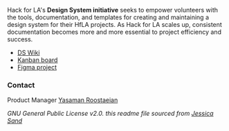 Hack for LA's **Design System initiative** seeks to empower volunteers with the tools, documentation, and templates for creating and maintaining a design system for their HfLA projects.  As Hack for LA scales up, consistent documentation becomes more and more essential to project efficiency and success. 

- [DS Wiki](https://github.com/hackforla/design-systems/wiki)
- [Kanban board](https://github.com/hackforla/design-systems/projects/1)
- [Figma project](https://www.figma.com/files/project/39879901/Team-project?fuid=865434236598798678)

### Contact

Product Manager [Yasaman Roostaeian](https://hackforla.slack.com/archives/CH2U1CB9Q)

_GNU General Public License v2.0. this readme file sourced from [Jessica Sand](http://jessicasand.com/other-stuff/just-enough-docs/)_
